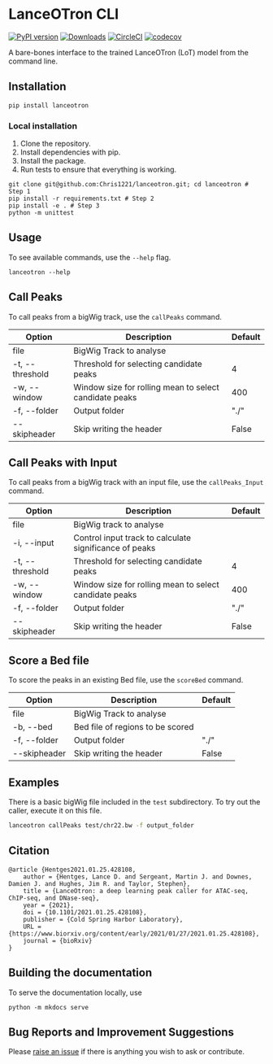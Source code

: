 # LanceOTron CLI

[![PyPI version](https://badge.fury.io/py/lanceotron.svg)](https://badge.fury.io/py/lanceotron) [![Downloads](https://pepy.tech/badge/lanceotron)](https://pepy.tech/project/lanceotron) [![CircleCI](https://circleci.com/gh/Chris1221/lanceotron/tree/main.svg?style=svg)](https://circleci.com/gh/Chris1221/lanceotron/tree/main) [![codecov](https://codecov.io/gh/Chris1221/lanceotron/branch/main/graph/badge.svg?token=yhL3YI00UP)](https://codecov.io/gh/Chris1221/lanceotron)

A bare-bones interface to the trained LanceOTron (LoT) model from the command line.

## Installation

```{sh}
pip install lanceotron
```

### Local installation 

1. Clone the repository.
2. Install dependencies with pip.
3. Install the package.
4. Run tests to ensure that everything is working.

```{sh}
git clone git@github.com:Chris1221/lanceotron.git; cd lanceotron # Step 1
pip install -r requirements.txt # Step 2
pip install -e . # Step 3
python -m unittest
```

## Usage

To see available commands, use the `--help` flag.

```
lanceotron --help
```

## Call Peaks

To call peaks from a bigWig track, use the `callPeaks` command.

| Option          | Description                                            | Default |
|-----------------|--------------------------------------------------------|---------|
| file            | BigWig Track to analyse                                |         |
| -t, --threshold | Threshold for selecting candidate peaks                | 4       |
| -w, --window    | Window size for rolling mean to select candidate peaks | 400     |
| -f, --folder    | Output folder                                          | "./"    |
| --skipheader    | Skip writing the header                                | False   |


## Call Peaks with Input

To call peaks from a bigWig track with an input file, use the `callPeaks_Input` command.

| Option          | Description                                            | Default |
|-----------------|--------------------------------------------------------|---------|
| file            |  BigWig track to analyse                                |         |
| -i, --input     | Control input track to calculate significance of peaks                               |         |
| -t, --threshold | Threshold for selecting candidate peaks                | 4       |
| -w, --window    | Window size for rolling mean to select candidate peaks | 400     |
| -f, --folder    | Output folder                                          | "./"    |
| --skipheader    | Skip writing the header                                | False   |

## Score a Bed file

To score the peaks in an existing Bed file, use the `scoreBed` command.

| Option          | Description                                            | Default |
|-----------------|--------------------------------------------------------|---------|
| file            | BigWig Track to analyse                                |         |
| -b, --bed | Bed file of regions to be scored                |        |
| -f, --folder    | Output folder                                          | "./"    |
| --skipheader    | Skip writing the header                                | False   |


## Examples

There is a basic bigWig file included in the `test` subdirectory. To try out the caller, execute it on this file. 

```sh
lanceotron callPeaks test/chr22.bw -f output_folder
```

## Citation

```{bibtex}
@article {Hentges2021.01.25.428108,
	author = {Hentges, Lance D. and Sergeant, Martin J. and Downes, Damien J. and Hughes, Jim R. and Taylor, Stephen},
	title = {LanceOtron: a deep learning peak caller for ATAC-seq, ChIP-seq, and DNase-seq},
	year = {2021},
	doi = {10.1101/2021.01.25.428108},
	publisher = {Cold Spring Harbor Laboratory},
	URL = {https://www.biorxiv.org/content/early/2021/01/27/2021.01.25.428108},
	journal = {bioRxiv}
}
```

## Building the documentation

To serve the documentation locally, use

```
python -m mkdocs serve
```

## Bug Reports and Improvement Suggestions

Please [raise an issue](https://github.com/Chris1221/lanceotron/issues/new/choose) if there is anything you wish to ask or contribute. 
